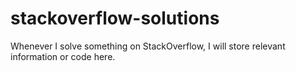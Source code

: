 # stackoverflow-solutions
Whenever I solve something on StackOverflow, I will store relevant information or code here.
